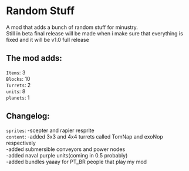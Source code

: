 # Random Stuff
A mod that adds a bunch of random stuff for minustry.
<br> Still in beta final release will be made when i make sure that everything is fixed and it will be v1.0 full release

## The mod adds: 
`Items`: 3
<br>`Blocks`: 10
<br>`Turrets`: 2
<br>`units`: 8
<br>`planets`: 1

## Changelog:
`sprites`: -scepter and rapier resprite
<br>`content`: -added 3x3 and 4x4 turrets called TomNap and exoNop respectively
<br>-added submersible conveyors and power nodes
<br>-added naval purple units(coming in 0.5 probably)
<br>-added bundles yaaay for PT_BR people that play my mod
